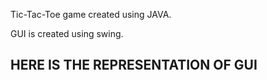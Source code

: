 Tic-Tac-Toe game created using JAVA.

GUI is created using swing.

## HERE IS THE REPRESENTATION OF GUI

